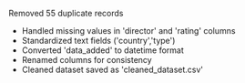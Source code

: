  Removed 55 duplicate records
- Handled missing values in 'director' and 'rating' columns
- Standardized text fields ('country','type')
- Converted 'data_added' to datetime format
- Renamed columns for consistency
- Cleaned dataset saved as 'cleaned_dataset.csv'
